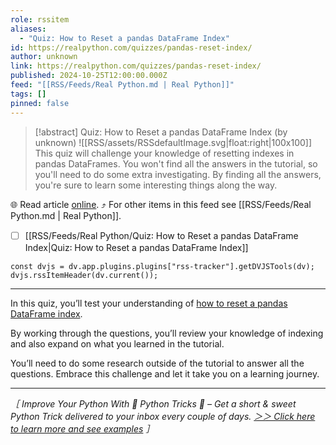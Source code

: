 ```yaml
---
role: rssitem
aliases:
  - "Quiz: How to Reset a pandas DataFrame Index"
id: https://realpython.com/quizzes/pandas-reset-index/
author: unknown
link: https://realpython.com/quizzes/pandas-reset-index/
published: 2024-10-25T12:00:00.000Z
feed: "[[RSS/Feeds/Real Python.md | Real Python]]"
tags: []
pinned: false
---
```


> [!abstract] Quiz: How to Reset a pandas DataFrame Index (by unknown)
> ![[RSS/assets/RSSdefaultImage.svg|float:right|100x100]] This quiz will challenge your knowledge of resetting indexes in pandas DataFrames. You won't find all the answers in the tutorial, so you'll need to do some extra investigating. By finding all the answers, you're sure to learn some interesting things along the way.

🌐 Read article [online](https://realpython.com/quizzes/pandas-reset-index/). ⤴ For other items in this feed see [[RSS/Feeds/Real Python.md | Real Python]].

- [ ] [[RSS/Feeds/Real Python/Quiz꞉ How to Reset a pandas DataFrame Index|Quiz꞉ How to Reset a pandas DataFrame Index]]

~~~dataviewjs
const dvjs = dv.app.plugins.plugins["rss-tracker"].getDVJSTools(dv);
dvjs.rssItemHeader(dv.current());
~~~

- - -

In this quiz, you’ll test your understanding of [how to reset a pandas DataFrame index](https://realpython.com/pandas-reset-index/).

By working through the questions, you’ll review your knowledge of indexing and also expand on what you learned in the tutorial.

You’ll need to do some research outside of the tutorial to answer all the questions. Embrace this challenge and let it take you on a learning journey.

---

_［ Improve Your Python With 🐍 Python Tricks 💌 – Get a short & sweet Python Trick delivered to your inbox every couple of days. [＞＞ Click here to learn more and see examples](https://realpython.com/python-tricks/?utm_source=realpython&utm_medium=rss&utm_campaign=footer) ］_
